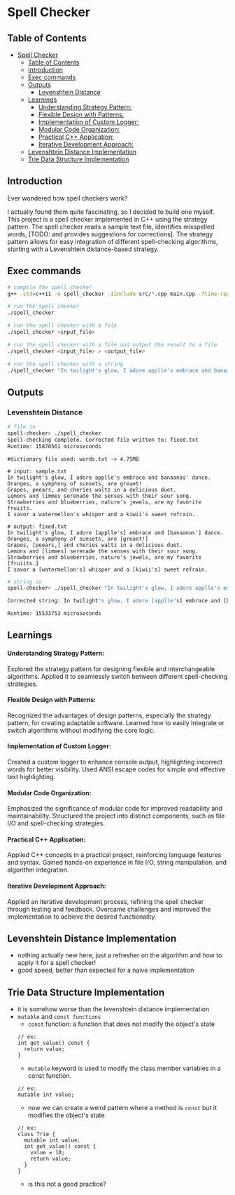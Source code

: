 # Spell Checker

## Table of Contents
- [Spell Checker](#spell-checker)
  - [Table of Contents](#table-of-contents)
  - [Introduction](#introduction)
  - [Exec commands](#exec-commands)
  - [Outputs](#outputs)
    - [Levenshtein Distance](#levenshtein-distance)
  - [Learnings](#learnings)
      - [Understanding Strategy Pattern:](#understanding-strategy-pattern)
      - [Flexible Design with Patterns:](#flexible-design-with-patterns)
      - [Implementation of Custom Logger:](#implementation-of-custom-logger)
      - [Modular Code Organization:](#modular-code-organization)
      - [Practical C++ Application:](#practical-c-application)
      - [Iterative Development Approach:](#iterative-development-approach)
  - [Levenshtein Distance Implementation](#levenshtein-distance-implementation)
  - [Trie Data Structure Implementation](#trie-data-structure-implementation)

## Introduction
Ever wondered how spell checkers work?

I actually found them quite fascinating, so I decided to build one myself. This project is a spell checker implemented in C++ using the strategy pattern. The spell checker reads a sample text file, identifies misspelled words, [TODO: and provides suggestions for corrections]. The strategy pattern allows for easy integration of different spell-checking algorithms, starting with a Levenshtein distance-based strategy.

## Exec commands

```bash
# compile the spell checker
g++ -std=c++11 -o spell_checker -Iinclude src/*.cpp main.cpp -ftime-report
```

```bash
# run the spell checker
./spell_checker
```

```bash
# run the spell checker with a file
./spell_checker <input_file>
```

```bash
# run the spell checker with a file and output the result to a file
./spell_checker <input_file> > <output_file>
```

```bash
# run the spell checker with a string
./spell_checker "In twilight's glow, I adore applle's embrace and banaanas' dance. Oranges, a symphony of sunsets, are greaet! Grapes, peears, and cheries waltz in a delicious duet. Lemons and limmes serenade the senses with their sour song. Strawberries and blueberries, nature's jewels, are my favorite fruiits. I savor a watermellon's whisper and a kiwii's sweet refrain."
```


## Outputs

### Levenshtein Distance
```bash
# file io
spell-checker> ./spell_checker
Spell-checking complete. Corrected file written to: fixed.txt
Runtime: 15870561 microseconds
```

```
#dictionary file used: words.txt -> 4.75MB

# input: sample.txt
In twilight's glow, I adore applle's embrace and banaanas' dance.
Oranges, a symphony of sunsets, are greaet!
Grapes, peears, and cheries waltz in a delicious duet.
Lemons and limmes serenade the senses with their sour song.
Strawberries and blueberries, nature's jewels, are my favorite fruiits.
I savor a watermellon's whisper and a kiwii's sweet refrain.

# output: fixed.txt
In twilight's glow, I adore [applle's] embrace and [banaanas'] dance. 
Oranges, a symphony of sunsets, are [greaet!] 
Grapes, [peears,] and cheries waltz in a delicious duet. 
Lemons and [limmes] serenade the senses with their sour song. 
Strawberries and blueberries, nature's jewels, are my favorite [fruiits.] 
I savor a [watermellon's] whisper and a [kiwii's] sweet refrain. 

```

```bash
# string io
spell-checker> ./spell_checker "In twilight's glow, I adore applle's embrace and banaanas' dance. Oranges, a symphony of sunsets, are greaet! Grapes, peears, and cheries waltz in a delicious duet. Lemons and limmes serenade the senses with their sour song. Strawberries and blueberries, nature's jewels, are my favorite fruiits. I savor a watermellon's whisper and a kiwii's sweet refrain."

Corrected string: In twilight's glow, I adore [applle's] embrace and [banaanas'] dance. Oranges, a symphony of sunsets, are [greaet!] Grapes, [peears,] and cheries waltz in a delicious duet. Lemons and [limmes] serenade the senses with their sour song. Strawberries and blueberries, nature's jewels, are my favorite [fruiits.] I savor a [watermellon's] whisper and a [kiwii's] sweet refrain.

Runtime: 15533753 microseconds
```

## Learnings

#### Understanding Strategy Pattern:

Explored the strategy pattern for designing flexible and interchangeable algorithms.
Applied it to seamlessly switch between different spell-checking strategies.

#### Flexible Design with Patterns:

Recognized the advantages of design patterns, especially the strategy pattern, for creating adaptable software.
Learned how to easily integrate or switch algorithms without modifying the core logic.

#### Implementation of Custom Logger:

Created a custom logger to enhance console output, highlighting incorrect words for better visibility.
Used ANSI escape codes for simple and effective text highlighting.

#### Modular Code Organization:

Emphasized the significance of modular code for improved readability and maintainability.
Structured the project into distinct components, such as file I/O and spell-checking strategies.

#### Practical C++ Application:

Applied C++ concepts in a practical project, reinforcing language features and syntax.
Gained hands-on experience in file I/O, string manipulation, and algorithm integration.

#### Iterative Development Approach:

Applied an iterative development process, refining the spell checker through testing and feedback.
Overcame challenges and improved the implementation to achieve the desired functionality.

## Levenshtein Distance Implementation

- nothing actually new here, just a refresher on the algorithm and how to apply it for a spell checker!
- good speed, better than expected for a naive implementation

## Trie Data Structure Implementation

- it is somehow worse than the levenshtein distance implementation
- `mutable` and `const functions`
  - `const` function: a function that does not modify the object's state
  ```
  // ex:
  int get_value() const {
    return value;
  }
  ```
  - `mutable` keyword is used to modify the class member variables in a const function.
  ```
  // ex:
  mutable int value;
  ```
  - now we can create a weird pattern where a method is `const` but it modifies the object's state
  ```
  // ex:
  class Trie {
    mutable int value;
    int get_value() const {
      value = 10;
      return value;
    }
  }
  ```
  - is this not a good practice?